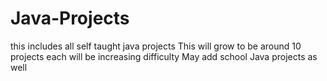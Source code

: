 # Java-Projects
this includes all self taught java projects
This will grow to be around 10 projects each will be increasing difficulty
May add school Java projects as well
